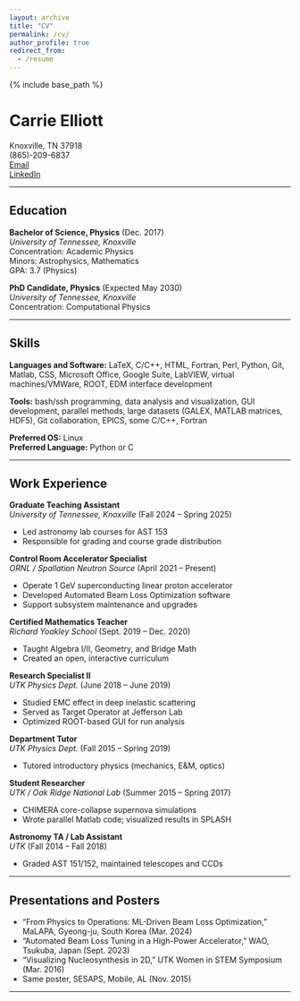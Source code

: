 ```yaml
---
layout: archive
title: "CV"
permalink: /cv/
author_profile: true
redirect_from:
  - /resume
---
```


{% include base_path %}

# Carrie Elliott

Knoxville, TN 37918  
(865)-209-6837  
[Email](mailto:cellio18@vols.utk.edu)  
[LinkedIn](https://tinyurl.com/5n93desd)

---

## Education

**Bachelor of Science, Physics** (Dec. 2017)  
*University of Tennessee, Knoxville*  
Concentration: Academic Physics  
Minors: Astrophysics, Mathematics  
GPA: 3.7 (Physics)

**PhD Candidate, Physics** (Expected May 2030)  
*University of Tennessee, Knoxville*  
Concentration: Computational Physics

---

## Skills

**Languages and Software:** LaTeX, C/C++, HTML, Fortran, Perl, Python, Git, Matlab, CSS, Microsoft Office, Google Suite, LabVIEW, virtual machines/VMWare, ROOT, EDM interface development

**Tools:** bash/ssh programming, data analysis and visualization, GUI development, parallel methods, large datasets (GALEX, MATLAB matrices, HDF5), Git collaboration, EPICS, some C/C++, Fortran

**Preferred OS:** Linux  
**Preferred Language:** Python or C

---

## Work Experience

**Graduate Teaching Assistant**  
*University of Tennessee, Knoxville* (Fall 2024 – Spring 2025)  
- Led astronomy lab courses for AST 153  
- Responsible for grading and course grade distribution

**Control Room Accelerator Specialist**  
*ORNL / Spallation Neutron Source* (April 2021 – Present)  
- Operate 1 GeV superconducting linear proton accelerator  
- Developed Automated Beam Loss Optimization software  
- Support subsystem maintenance and upgrades

**Certified Mathematics Teacher**  
*Richard Yoakley School* (Sept. 2019 – Dec. 2020)  
- Taught Algebra I/II, Geometry, and Bridge Math  
- Created an open, interactive curriculum

**Research Specialist II**  
*UTK Physics Dept.* (June 2018 – June 2019)  
- Studied EMC effect in deep inelastic scattering  
- Served as Target Operator at Jefferson Lab  
- Optimized ROOT-based GUI for run analysis

**Department Tutor**  
*UTK Physics Dept.* (Fall 2015 – Spring 2019)  
- Tutored introductory physics (mechanics, E&M, optics)

**Student Researcher**  
*UTK / Oak Ridge National Lab* (Summer 2015 – Spring 2017)  
- CHIMERA core-collapse supernova simulations  
- Wrote parallel Matlab code; visualized results in SPLASH

**Astronomy TA / Lab Assistant**  
*UTK* (Fall 2014 – Fall 2018)  
- Graded AST 151/152, maintained telescopes and CCDs

---

## Presentations and Posters

- “From Physics to Operations: ML-Driven Beam Loss Optimization,” MaLAPA, Gyeong-ju, South Korea (Mar. 2024)  
- “Automated Beam Loss Tuning in a High-Power Accelerator,” WAO, Tsukuba, Japan (Sept. 2023)  
- “Visualizing Nucleosynthesis in 2D,” UTK Women in STEM Symposium (Mar. 2016)  
- Same poster, SESAPS, Mobile, AL (Nov. 2015)

---

